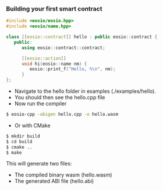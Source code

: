 ### Building your first smart contract
```c++
#include <eosio/eosio.hpp>
#include <eosio/name.hpp>

class [[eosio::contract]] hello : public eosio::contract {
   public:
      using eosio::contract::contract;

      [[eosio::action]]
      void hi(eosio::name nm) {
         eosio::print_f("Hello, %\n", nm);
      }
};
```

- Navigate to the hello folder in examples (./examples/hello).
- You should then see the hello.cpp file
- Now run the compiler
```sh
$ eosio-cpp -abigen hello.cpp -o hello.wasm
```
- Or with CMake
```sh
$ mkdir build
$ cd build
$ cmake ..
$ make
```
This will generate two files:
* The compiled binary wasm (hello.wasm)
* The generated ABI file (hello.abi)
